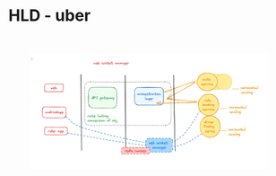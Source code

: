 # HLD - uber

<img src="broken-reference" alt="" class="gitbook-drawing">

<figure><img src=".gitbook/assets/image (2) (1) (1) (1).png" alt=""><figcaption></figcaption></figure>
